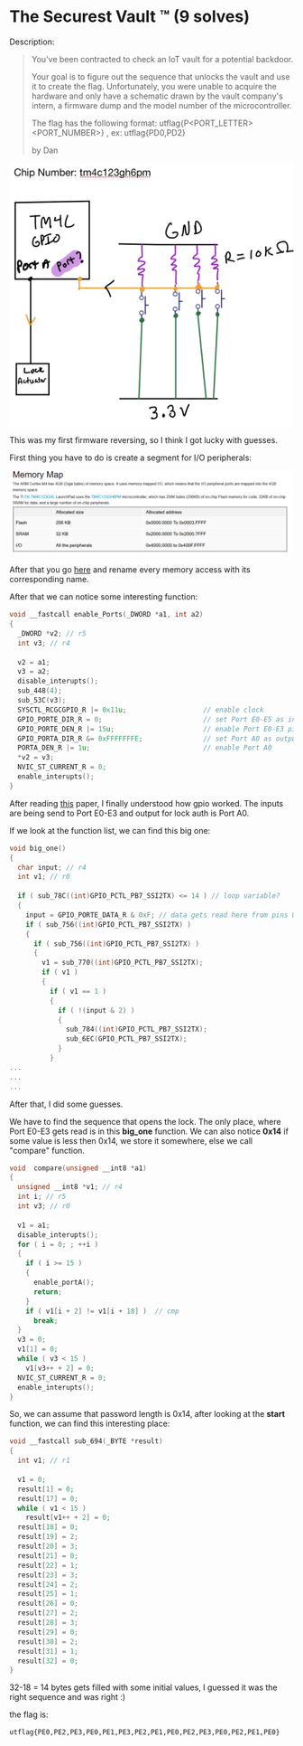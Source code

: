 # The Securest Vault ™ (9 solves)

Description:

> You've been contracted to check an IoT vault for a potential backdoor. 
>
> Your goal is to figure out the  sequence that unlocks the vault and use it to create the flag.  Unfortunately, you were unable to acquire the hardware and only have a  schematic drawn by the vault company's intern, a firmware dump and the  model number of the microcontroller. 
>
> The flag has the following format: utflag{P<PORT_LETTER><PORT_NUMBER>} , ex: utflag{PD0,PD2} 
>
> by Dan



![schema](images/schema.png)

This was my first firmware reversing, so I think I got lucky with guesses.

First thing you have to do is create a segment for I/O peripherals:

![memorymap](images/memorymap.png)

After that you go [here](http://users.ece.utexas.edu/~valvano/Volume1/tm4c123gh6pm.h) and rename every memory access with its corresponding name.

After that we can notice some interesting function:

```c++
void __fastcall enable_Ports(_DWORD *a1, int a2)
{
  _DWORD *v2; // r5
  int v3; // r4

  v2 = a1;
  v3 = a2;
  disable_interupts();
  sub_448(4);
  sub_53C(v3);
  SYSCTL_RCGCGPIO_R |= 0x11u;                   // enable clock
  GPIO_PORTE_DIR_R = 0;                         // set Port E0-E5 as inputs
  GPIO_PORTE_DEN_R |= 15u;                      // enable Port E0-E3 pins
  GPIO_PORTA_DIR_R &= 0xFFFFFFFE;               // set Port A0 as output
  PORTA_DEN_R |= 1u;                            // enable Port A0
  *v2 = v3;
  NVIC_ST_CURRENT_R = 0;
  enable_interupts();
}
```

After reading [this](http://users.ece.utexas.edu/~valvano/Volume1/E-Book/C6_MicrocontrollerPorts.htm) paper, I finally understood how gpio worked. The inputs are being send to Port E0-E3 and output for lock auth is Port A0.

If we look at the function list, we can find this big one:

```c++
void big_one()
{
  char input; // r4
  int v1; // r0

  if ( sub_78C((int)GPIO_PCTL_PB7_SSI2TX) <= 14 ) // loop variable?
  {
    input = GPIO_PORTE_DATA_R & 0xF; // data gets read here from pins 0-3
    if ( sub_756((int)GPIO_PCTL_PB7_SSI2TX) )
    {
      if ( sub_756((int)GPIO_PCTL_PB7_SSI2TX) )
      {
        v1 = sub_770((int)GPIO_PCTL_PB7_SSI2TX);
        if ( v1 )
        {
          if ( v1 == 1 )
          {
            if ( !(input & 2) )
            {
              sub_784((int)GPIO_PCTL_PB7_SSI2TX);
              sub_6EC(GPIO_PCTL_PB7_SSI2TX);
            }
          }
...
...
...
```

After that, I did some guesses.

We have to find the sequence that opens the lock. The only place, where Port E0-E3 gets read is in this **big_one** function. We can also notice **0x14** if some value is less then 0x14, we store it somewhere, else we call "compare" function.

```c++
void  compare(unsigned __int8 *a1)
{
  unsigned __int8 *v1; // r4
  int i; // r5
  int v3; // r0

  v1 = a1;
  disable_interupts();
  for ( i = 0; ; ++i )
  {
    if ( i >= 15 )
    {
      enable_portA();
      return;
    }
    if ( v1[i + 2] != v1[i + 18] )	// cmp 
      break;
  }
  v3 = 0;
  v1[1] = 0;
  while ( v3 < 15 )
    v1[v3++ + 2] = 0;
  NVIC_ST_CURRENT_R = 0;
  enable_interupts();
}
```

So, we can assume that password length is 0x14, after looking at the **start** function, we can find this interesting place:

```c++
void __fastcall sub_694(_BYTE *result)
{
  int v1; // r1

  v1 = 0;
  result[1] = 0;
  result[17] = 0;
  while ( v1 < 15 )
    result[v1++ + 2] = 0;
  result[18] = 0;
  result[19] = 2;
  result[20] = 3;
  result[21] = 0;
  result[22] = 1;
  result[23] = 3;
  result[24] = 2;
  result[25] = 1;
  result[26] = 0;
  result[27] = 2;
  result[28] = 3;
  result[29] = 0;
  result[30] = 2;
  result[31] = 1;
  result[32] = 0;
}
```

32-18 = 14 bytes gets filled with some initial values, I guessed it was the right sequence and was right :)

the flag is:

```
utflag{PE0,PE2,PE3,PE0,PE1,PE3,PE2,PE1,PE0,PE2,PE3,PE0,PE2,PE1,PE0}
```

